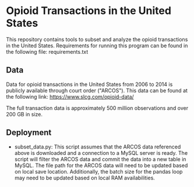 # Opioid Transactions in the United States
This repository contains tools to subset and analyze the opioid transactions in the United States. Requirements for running this program
can be found in the following file: requirements.txt

## Data
Data for opioid transactions in the United States from 2006 to 2014 is publicly available through court order ("ARCOS"). 
This data can be found at the following link: https://www.slcg.com/opioid-data/

The full transaction data is approximately 500 million observations and over 200 GB in size.

## Deployment
* subset_data.py: 
This script assumes that the ARCOS data referenced above is downloaded and a connection to a MySQL server is ready. 
The script will filter the ARCOS data and commit the data into a new table in MySQL. 
The file path for the ARCOS data will need to be updated based on local save location. 
Additionally, the batch size for the pandas loop may need to be updated based on local RAM availabilities.